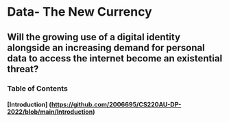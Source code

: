 # Data- The New Currency
## Will the growing use of a digital identity alongside an increasing demand for personal data to access the internet become an existential threat?
### Table of Contents
#### [Introduction] (https://github.com/2006695/CS220AU-DP-2022/blob/main/Introduction)
####
####
####



